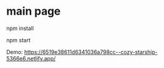 # main page

npm install

npm start

Demo: https://6519e38611d6341036a798cc--cozy-starship-5366e6.netlify.app/
